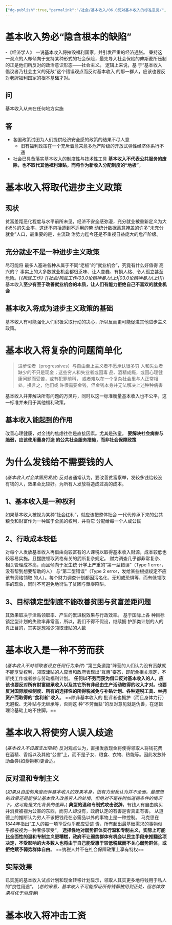```yaml
---
{"dg-publish":true,"permalink":"/社会/基本收入/06.0反对基本收入的标准意见/","dgPassFrontmatter":true}
---
```


# 基本收入势必“隐含根本的缺陷”
-《经济学人》
一说基本收入将摧毁福利国家，并引发严重的经济通胀。
秉持这一观点的人却倾向于支持某种形式的社会保险，最先导入社会保险的俾斯麦所压制的正是他们所反对的政治意识形态——社会主义。
逻辑上来说，基 于“基本收⼊倡议者乃社会主义的死敌”这个错误观点⽽反对基本收⼊ 的那⼀群⼈，应该也要反对⽼牌福利国家的根本基础才对。
## 问
基本收入从未在任何地方实施
## 答
- 各国政策试图为人们提供经济安全感的政策的结果不尽人意
	- 旧有福利政策在一个充斥着愈来愈多危产阶级的开放式弹性经济体系行不通
- 社会已具备落实基本收入的制度性与技术性工具
**基本收入不代表公共服务的废除，也不取代其他福利津贴，而将作为新收入分配制度的“地板”**。
# 基本收入将取代进步主义政策
## 现状
贫富差距恶化程度与水平前所未见，经济不安全感弥漫，充分就业被重新定义为⼤约5%的失业率，这还不包括遭到不适⽤的劳 动统计数据蓄意掩盖的许多“未充分就业”⼈⼝，最重要的是，主流政 治势⼒迄今还是不重视⽇益庞⼤的危产阶级。
## 充分就业不是一种进步主义政策
尽可能将 最多⼈塞进各种从属于不同“⽼板”的“就业机会”，究竟有什么好值得 ⾼兴的？
事实上的大多数就业机会都很乏味、让人变蠢、有损人格、令人孤立甚至危险。(*《狗屁工作》[[社会/狗屁工作/03.0论精神暴力(上)\|03.0论精神暴力(上)]]*)
基本收入**至少有至于改善就业机会的本质，让人们有能力拒绝自己不喜欢的就业机会**
## 基本收入将成为进步主义政策的基础
基本收入有可能强化人们积极采取行动的决心，所以反而更可能促进其他进步主义政策。
# 基本收入将复杂的问题简单化
>进步论者（progressives）与⾃由⾄上主义者不愿承认很多穷 ⼈和失业者缺少的不只是现⾦；这些穷⼈和失业者或因毒 品、酒精成瘾，或因⼼理健康问题⽽受苦，或有犯罪前科， 或者难以在⼀个复杂社会⾥与⼈正常相处。换⾔之，他们或 许很需要⾦钱，但⾦钱本⾝并⽆法解决上述种种病害

基本收入并非解决所有问题的万灵丹，同时以这一标准衡量基本收入也不公平，这一标准并未用于其他福利政策。
## 基本收入能起到的作用
改善心理健康，对金钱的焦虑往往是直接因素。尤其是孩童。
**要解决社会病害与脆弱，应该使⽤量⾝打造 的公共社会服务措施，⽽⾮社会保障政策**
# 为什么发钱给不需要钱的人
(*基本收入对全体国民发放*)
反对者通常认为，要改善贫富察举，发较多钱给较没有钱的人，效果会比较好。为所有人发放将造成过高的成本。
## 1、基本收入是一种权利
如果基本收⼊被视为某种“社会红利”，就应该把整体社会 ⼀代代传承下来的公共粮⾷和财富作为⼀种属于全⺠的权利，并将它 分配给每⼀个⼈或公⺠
## 2、行政成本较低
对每个人发放基本收入再借由向较富有的人课税以取得基本收入财源，成本较低也较容易实施。且摆脱领取资格有关的武断复杂规定。
财⼒调查⼏乎都⾮常复杂、相关管理成本⾼，⽽且倾向于发⽣统 计学上严重的“第⼀型错误”（Type 1 error，没有帮到想要帮助的⼈） 与“第⼆型错误”（Type 2 error，发给某些根据规定不应该有资格领取 的⼈）。每个财⼒调查计划都因污名化、⽆知或恐惧等，⽽有低领取 率的现象，同时不可避免地衍⽣了贫困与飘零陷阱。
## 3、目标锁定型制度不能改善贫困与贫富差距问题
其效果取决于津贴领取率、产生的累进税效果与行政效率。
基于国际上各 种⽬标锁定型计划的失败率⾮常⾼，所以，我们不得不假设，继续拥 护那类计划的⼈的真正⽬的，其实是想减少领取津贴的⼈数
# 基本收入是一种不劳而获
(*基本收入不对领取者设立任何行为条件*)
“第三条道路”阵营的人们认为没有贡献就不能享受权利，领取津贴的人应当和政府表现出“互惠”姿态，即配合相关规定，不断找工作或者参与劳动福利计划。
**任何以不劳而获为借口反对基本收入的人，应该也要反对所有财富继承收入以及其它所有非经由生产活动取得的收入才对。也要反对国际版权制度、所有的选择性的所得税减免与补贴计划、各种避税工具、坐拥资产而取得的“食利者”收入**。
==除⾮基本收⼊的 批评者也拥护（⽽且⾝体⼒⾏）⽆避税、⽆补贴与⽆继承等，否则这 种“不劳⽽获”的反对意⻅就是伪善，在逻辑理论基础上站不住脚。==
# 基本收入将使穷人误入歧途
(*基本收入不设置支出限制*)
反对观点认为，直接发放现金将使得领取人将钱花费在酒精、香烟以及其他“公害”上，而不是子女、粮食、衣物、热能等。因此发放补助金券(如食物券)更合适。
## 反对温和专制主义
(*如果从自由的角度而非基本收入的效果本身，很有力但我认为并不全面。最理想的效果还是能够让基本收入改善穷人的处境，但绝对不是在附加道德条件的情况下。这可能是文化背景的差异。*)
**典型的温和专制式攻击说辞**，有钱人有自由购买并消费被视为公害的东西，而穷人却没有，政府认定的有害是否真正有害。
从道德上的推断认为穷人不该把钱花在必需品以外的事物上是一种控制。
⻢克思在1844年指出“⼯⼈的每⼀项享受似乎都应受谴 责，所有超出最基础需求的事物似乎都被视为⼀种奢侈享受“。
**选择性地对弱势群体实行温和专制主义，实际上可能比全面性的温和专制主义更糟糕，政府不让弱势群体有机会以民主手段来推翻这项决定，不受影响的大多数人也将由于自己能受惠于较低税赋而不关心弱势群体，或拒绝赋予弱势群体自由**。
==纳税人并不在社会保障政策上享有特权==
## 实际效果
已实施的基本收入试点计划和现金转移计划显示，领取人其实更多地将钱用于私人的”良性用途“。
(*总的来看，基本收入不可能保证所有钱都被用到正处，但总体效果将优于消费券*)
# 基本收入将冲击工资
